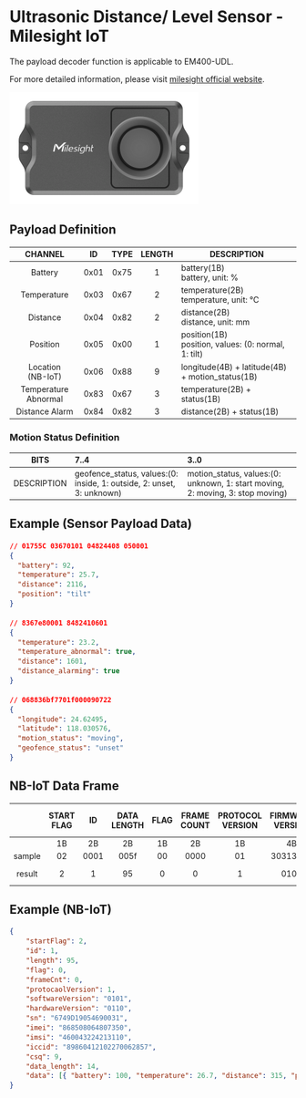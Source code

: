 # Ultrasonic Distance/ Level Sensor - Milesight IoT

The payload decoder function is applicable to EM400-UDL.

For more detailed information, please visit [milesight official website](https://www.milesight-iot.com).

![EM400-UDL](EM400-UDL.png)

## Payload Definition

|        CHANNEL        |  ID  | TYPE | LENGTH | DESCRIPTION                                             |
| :-------------------: | :--: | :--: | :----: | ------------------------------------------------------- |
|        Battery        | 0x01 | 0x75 |   1    | battery(1B)<br/>battery, unit: %                        |
|      Temperature      | 0x03 | 0x67 |   2    | temperature(2B)<br/>temperature, unit: ℃                |
|       Distance        | 0x04 | 0x82 |   2    | distance(2B)<br/>distance, unit: mm                     |
|       Position        | 0x05 | 0x00 |   1    | position(1B)<br/>position, values: (0: normal, 1: tilt) |
| Location<br/>(NB-IoT) | 0x06 | 0x88 |   9    | longitude(4B) + latitude(4B) + motion_status(1B)        |
| Temperature Abnormal  | 0x83 | 0x67 |   3    | temperature(2B) + status(1B)                            |
|    Distance Alarm     | 0x84 | 0x82 |   3    | distance(2B) + status(1B)                               |

### Motion Status Definition

|    BITS     | 7..4                                                                  | 3..0                                                                           |
| :---------: | :-------------------------------------------------------------------- | :----------------------------------------------------------------------------- |
| DESCRIPTION | geofence_status, values:(0: inside, 1: outside, 2: unset, 3: unknown) | motion_status, values:(0: unknown, 1: start moving, 2: moving, 3: stop moving) |

## Example (Sensor Payload Data)

```json
// 01755C 03670101 04824408 050001
{
  "battery": 92,
  "temperature": 25.7,
  "distance": 2116,
  "position": "tilt"
}

// 8367e80001 8482410601
{
  "temperature": 23.2,
  "temperature_abnormal": true,
  "distance": 1601,
  "distance_alarming": true
}

// 068836bf7701f000090722
{
  "longitude": 24.62495,
  "latitude": 118.030576,
  "motion_status": "moving",
  "geofence_status": "unset"
}
```

## NB-IoT Data Frame

|        | START FLAG |  ID  | DATA LENGTH | FLAG | FRAME COUNT | PROTOCOL VERSION | FIRMWARE VERSION | HARDWARE VERSION |          SERIAL NUMBER           |              IMEI              |              IMSI              |                  ICCID                   | CSQ | SENSOR PAYLOAD LENGTH |                          SENSOR PAYLOAD DATA                           |
| :----: | :--------: | :--: | :---------: | :--: | :---------: | :--------------: | :--------------: | :--------------: | :------------------------------: | :----------------------------: | :----------------------------: | :--------------------------------------: | :-: | :-------------------: | :--------------------------------------------------------------------: |
|        |     1B     |  2B  |     2B      |  1B  |     2B      |        1B        |        4B        |        4B        |               16B                |              15B               |              15B               |                   20B                    | 1B  |          2B           |                                   NB                                   |
| sample |     02     | 0001 |    005f     |  00  |    0000     |        01        |     30313031     |     30313130     | 36373439443139303534363930303331 | 383638353038303634383037333530 | 343630303433323234323133313130 | 3839383630343132313032323730303632383537 | 09  |         000e          |                      01756403670b0104823b01050001                      |
| result |     2      |  1   |     95      |  0   |      0      |        1         |       0101       |       0110       |         6749D19054690031         |        868508064807350         |        460043224213110         |           89860412102270062857           |  9  |          14           | `{ battery: 100, temperature: 26.7, distance: 315, position: 'tilt' }` |

## Example (NB-IoT)

```json
{
    "startFlag": 2,
    "id": 1,
    "length": 95,
    "flag": 0,
    "frameCnt": 0,
    "protocaolVersion": 1,
    "softwareVersion": "0101",
    "hardwareVersion": "0110",
    "sn": "6749D19054690031",
    "imei": "868508064807350",
    "imsi": "460043224213110",
    "iccid": "89860412102270062857",
    "csq": 9,
    "data_length": 14,
    "data": [{ "battery": 100, "temperature": 26.7, "distance": 315, "position": "tilt" }]
}
```

